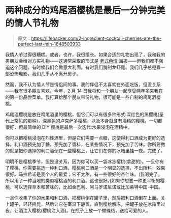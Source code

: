 # 两种成分的鸡尾酒樱桃是最后一分钟完美的情人节礼物

> 原文：<https://lifehacker.com/2-ingredient-cocktail-cherries-are-the-perfect-last-min-1848503933>

我情人节过得很糟糕。或者，也许，我很擅长。如果合适的礼物出现了，我和我的男朋友会给对方买礼物——这通常采取的形式是 [老式色情](https://lifehacker.com/17-golden-age-porn-flicks-you-should-enjoy-with-your-pa-1847727088) 海报——但我们都不强迫这个问题。有时候我们会做意大利面。有时我们腌制龙虾尾。我们几乎总是看一部恐怖电影，我们几乎从不离开房子。



然而，我不认为情人节是情侣间的事。我的伴侣不太喜欢在外面吃饭，但没关系——我有很多朋友喜欢。今年，2 月 14 日我将和一个朋友一起享受两年多来我在的第一份品尝菜单。我打算给那个朋友带份礼物，很可能是一些自制的鸡尾酒樱桃。

鸡尾酒樱桃是放在鸡尾酒里的樱桃，但它们可以有很多种形式:深红色的黑樱桃(圣代上常见的那种)，深黑色的卢克萨多樱桃，以及本身就含有酒精的樱桃。一切都很好，但最简单的 DIY 樱桃是最后一次迭代:水果浸泡在酒精中。

你可以把樱桃浸泡在烈性酒里，但是它们需要一点糖，这使得利口酒成为更好的选择。利口酒预先加了糖，预先加了香料，在某些情况下，预先加了苦味。你所要做的就是把你选择的利口酒倒在一些樱桃上，让它们在你的冰箱里挂一夜。完成了。

明明不是樱桃季节，但是没关系，因为你可以买一袋冰冻樱桃(拿甜的)。一旦你有了樱桃，你需要挑选一种利口酒。樱桃利口酒是一个明显的选择，不出所料，效果很好。马拉希诺是我个人的最爱；它不太甜，有一些很好的杏仁味。(我喝完了，所以用了一种当地的类似樱桃酒的利口酒。这也很好。)如果你想要一种更平衡的樱桃，可以选择草本和苦味的，比如金巴利、阿马罗诺尼诺或比加莱特中国-中国。

一旦你收集了你的水果和利口酒，把樱桃倒在罐子里，然后把利口酒倒在上面。关上罐子，轻轻摇晃，然后让它在室温下静置，直到樱桃解冻。把罐子放在冰箱里过夜，让酒注入樱桃(樱桃注入酒)。在瓶子上放一个蝴蝶结，送给可爱的人。